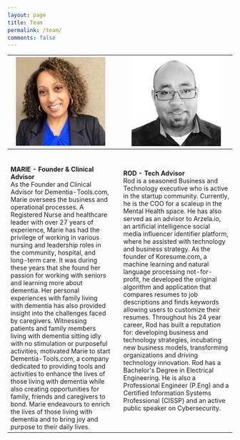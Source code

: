 ```yaml
---
layout: page
title: Team
permalink: /team/
comments: false
---
```


| ![](/assets/images/marie.png)|   	| ![](/assets/images/rod.png) 	|
|----------------------------------------------------------------------------------------------------------------------------------------------------------------------------------------------------------------------------------------------------------------------------------------------------------------------------------------------------------------------------------------------------------------------------------------------------------------------------------------------------------------------------------------------------------------------------------------------------------------------------------------------------------------------------------------------------------------------------------------------------------------------------------------------------------------------------------------------------------------	|---------	|----------------------------------------------------------------------------------------------------------------------------------------------------------------------------------------------------------------------------------------------------------------------------------------------------------------------------------------------------------------------------------------------------------------------------------------------------------------------------------------------------------------------------------------------------------------------------------------------------------------------------------------------------------------------------------------------------------------------------------------------------------------------------------------------------------------------------------------------------------------	|
|<br/><br/>**MARIE - Founder & Clinical Advisor** <br/>As the Founder and Clinical Advisor for Dementia-Tools.com, Marie oversees the business and operational processes. A Registered Nurse and healthcare leader with over 27 years of experience, Marie has had the privilege of working in various nursing and leadership roles in the community, hospital, and long-term care. It was during these years that she found her passion for working with seniors and learning more about dementia. Her personal experiences with family living with dementia has also provided insight into the challenges faced by caregivers. Witnessing patients and family members living with dementia sitting idly with no stimulation or purposeful activities, motivated Marie to start Dementia-Tools.com, a company dedicated to providing tools and activities to enhance the lives of those living with dementia while also creating opportunities for family, friends and caregivers to bond.  Marie endeavours to enrich the lives of those living with dementia and to bring joy and purpose to their daily lives.||**ROD - Tech Advisor** <br/>Rod is a seasoned Business and Technology executive who is  active in the startup community. Currently, he is the COO for a scaleup in the Mental Health space. He has also served as an advisor to Arzela.io, an artificial intelligence social media influencer identifier platform, where he assisted with technology and business strategy. As the founder of Koresume.com, a machine learning and natural language processing not-for-profit, he developed the original algorithm and application that compares resumes to job descriptions and finds keywords allowing users to customize their resumes. Throughout his 24 year career, Rod has built a reputation for: developing business and technology strategies, incubating new business models, transforming organizations and driving technology innovation. Rod has a Bachelor's Degree in Electrical Engineering. He is also a Professional Engineer (P.Eng) and a Certified Information Systems Professional (CISSP) and an active public speaker on Cybersecurity.<br/> |
